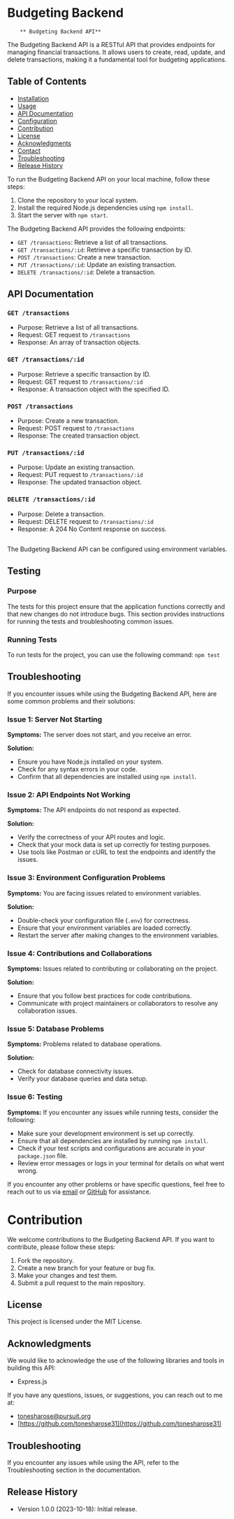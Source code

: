 # Budgeting Backend

        ** Budgeting Backend API**

The Budgeting Backend API is a RESTful API that provides endpoints for managing financial transactions. It allows users to create, read, update, and delete transactions, making it a fundamental tool for budgeting applications.

## Table of Contents

- [Installation](#installation)
- [Usage](#usage)
- [API Documentation](#api-documentation)
- [Configuration](#configuration)
- [Contribution](#contribution)
- [License](#license)
- [Acknowledgments](#acknowledgments)
- [Contact](#contact)
- [Troubleshooting](#troubleshooting)
- [Release History](#release-history)

To run the Budgeting Backend API on your local machine, follow these steps:

1. Clone the repository to your local system.
2. Install the required Node.js dependencies using `npm install`.
3. Start the server with `npm start`.

The Budgeting Backend API provides the following endpoints:

- `GET /transactions`: Retrieve a list of all transactions.
- `GET /transactions/:id`: Retrieve a specific transaction by ID.
- `POST /transactions`: Create a new transaction.
- `PUT /transactions/:id`: Update an existing transaction.
- `DELETE /transactions/:id`: Delete a transaction.

## API Documentation

### `GET /transactions`

- Purpose: Retrieve a list of all transactions.
- Request: GET request to `/transactions`
- Response: An array of transaction objects.

### `GET /transactions/:id`

- Purpose: Retrieve a specific transaction by ID.
- Request: GET request to `/transactions/:id`
- Response: A transaction object with the specified ID.

### `POST /transactions`

- Purpose: Create a new transaction.
- Request: POST request to `/transactions`
- Response: The created transaction object.

### `PUT /transactions/:id`

- Purpose: Update an existing transaction.
- Request: PUT request to `/transactions/:id`
- Response: The updated transaction object.

### `DELETE /transactions/:id`

- Purpose: Delete a transaction.
- Request: DELETE request to `/transactions/:id`
- Response: A 204 No Content response on success.

##
The Budgeting Backend API can be configured using environment variables.

## Testing

### Purpose
The tests for this project ensure that the application functions correctly and that new changes do not introduce bugs. This section provides instructions for running the tests and troubleshooting common issues.

### Running Tests
To run tests for the project, you can use the following command:
`npm test`




## Troubleshooting

If you encounter issues while using the Budgeting Backend API, here are some common problems and their solutions:

### Issue 1: Server Not Starting

**Symptoms:** The server does not start, and you receive an error.

**Solution:** 
- Ensure you have Node.js installed on your system.
- Check for any syntax errors in your code.
- Confirm that all dependencies are installed using `npm install`.

### Issue 2: API Endpoints Not Working

**Symptoms:** The API endpoints do not respond as expected.

**Solution:** 
- Verify the correctness of your API routes and logic.
- Check that your mock data is set up correctly for testing purposes.
- Use tools like Postman or cURL to test the endpoints and identify the issues.

### Issue 3: Environment Configuration Problems

**Symptoms:** You are facing issues related to environment variables.

**Solution:** 
- Double-check your configuration file (`.env`) for correctness.
- Ensure that your environment variables are loaded correctly.
- Restart the server after making changes to the environment variables.

### Issue 4: Contributions and Collaborations

**Symptoms:** Issues related to contributing or collaborating on the project.

**Solution:** 
- Ensure that you follow best practices for code contributions.
- Communicate with project maintainers or collaborators to resolve any collaboration issues.

### Issue 5: Database Problems

**Symptoms:** Problems related to database operations.

**Solution:** 
- Check for database connectivity issues.
- Verify your database queries and data setup.

### Issue 6: Testing 

**Symptoms:** If you encounter any issues while running tests, consider the following:

- Make sure your development environment is set up correctly.
- Ensure that all dependencies are installed by running `npm install`.
- Check if your test scripts and configurations are accurate in your `package.json` file.
- Review error messages or logs in your terminal for details on what went wrong.


If you encounter any other problems or have specific questions, feel free to reach out to us via [email](tonesharose@pursuit.org) or [GitHub](https://github.com/tonesharose31) for assistance.


# Contribution

We welcome contributions to the Budgeting Backend API. If you want to contribute, please follow these steps:

1. Fork the repository.
2. Create a new branch for your feature or bug fix.
3. Make your changes and test them.
4. Submit a pull request to the main repository.

## License

This project is licensed under the MIT License.

## Acknowledgments

We would like to acknowledge the use of the following libraries and tools in building this API:

- Express.js

If you have any questions, issues, or suggestions, you can reach out to me at:

- [tonesharose@pursuit.org](mailto:tonesharose@pursuit.org)
- [https://github.com/tonesharose31](https://github.com/tonesharose31)

## Troubleshooting

If you encounter any issues while using the API, refer to the Troubleshooting section in the documentation.

## Release History

- Version 1.0.0 (2023-10-18): Initial release.

